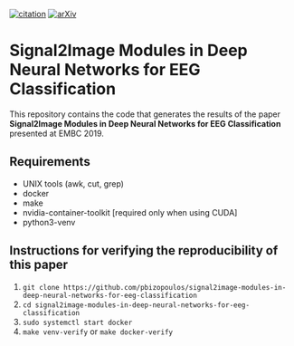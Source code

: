[![citation](http://img.shields.io/badge/Citation-0091FF.svg)](https://scholar.google.com/scholar?q=Signal2Image%20Modules%20in%20Deep%20Neural%20Networks%20for%20EEG%20Classification.%20arXiv%202019)
[![arXiv](http://img.shields.io/badge/eess.SP-arXiv%3A1904.13216-B31B1B.svg)](https://arxiv.org/abs/1904.13216)

# Signal2Image Modules in Deep Neural Networks for EEG Classification
This repository contains the code that generates the results of the paper **Signal2Image Modules in Deep Neural Networks for EEG Classification** presented at EMBC 2019.

## Requirements
- UNIX tools (awk, cut, grep)
- docker
- make
- nvidia-container-toolkit [required only when using CUDA]
- python3-venv

## Instructions for verifying the reproducibility of this paper
1. `git clone https://github.com/pbizopoulos/signal2image-modules-in-deep-neural-networks-for-eeg-classification`
2. `cd signal2image-modules-in-deep-neural-networks-for-eeg-classification`
3. `sudo systemctl start docker`
4. `make venv-verify` or `make docker-verify`
